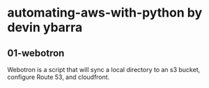 # automating-aws-with-python by devin ybarra

## 01-webotron

Webotron is a script that will sync a local directory to an s3 bucket, configure Route 53, and cloudfront.